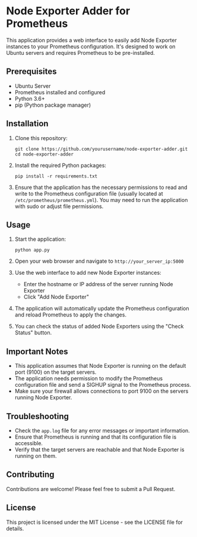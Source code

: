 # Node Exporter Adder for Prometheus

This application provides a web interface to easily add Node Exporter instances to your Prometheus configuration. It's designed to work on Ubuntu servers and requires Prometheus to be pre-installed.

## Prerequisites

- Ubuntu Server
- Prometheus installed and configured
- Python 3.6+
- pip (Python package manager)

## Installation

1. Clone this repository:
   ```
   git clone https://github.com/yourusername/node-exporter-adder.git
   cd node-exporter-adder
   ```

2. Install the required Python packages:
   ```
   pip install -r requirements.txt
   ```

3. Ensure that the application has the necessary permissions to read and write to the Prometheus configuration file (usually located at `/etc/prometheus/prometheus.yml`). You may need to run the application with sudo or adjust file permissions.

## Usage

1. Start the application:
   ```
   python app.py
   ```

2. Open your web browser and navigate to `http://your_server_ip:5000`

3. Use the web interface to add new Node Exporter instances:
   - Enter the hostname or IP address of the server running Node Exporter
   - Click "Add Node Exporter"

4. The application will automatically update the Prometheus configuration and reload Prometheus to apply the changes.

5. You can check the status of added Node Exporters using the "Check Status" button.

## Important Notes

- This application assumes that Node Exporter is running on the default port (9100) on the target servers.
- The application needs permission to modify the Prometheus configuration file and send a SIGHUP signal to the Prometheus process.
- Make sure your firewall allows connections to port 9100 on the servers running Node Exporter.

## Troubleshooting

- Check the `app.log` file for any error messages or important information.
- Ensure that Prometheus is running and that its configuration file is accessible.
- Verify that the target servers are reachable and that Node Exporter is running on them.

## Contributing

Contributions are welcome! Please feel free to submit a Pull Request.

## License

This project is licensed under the MIT License - see the LICENSE file for details.
